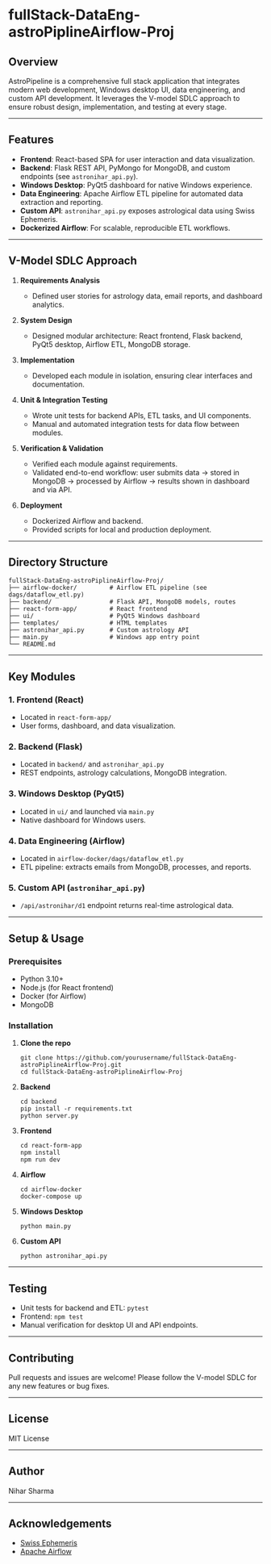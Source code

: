 # fullStack-DataEng-astroPiplineAirflow-Proj



## Overview

AstroPipeline is a comprehensive full stack application that integrates modern web development, Windows desktop UI, data engineering, and custom API development. It leverages the V-model SDLC approach to ensure robust design, implementation, and testing at every stage.

---

## Features

- **Frontend**: React-based SPA for user interaction and data visualization.
- **Backend**: Flask REST API, PyMongo for MongoDB, and custom endpoints (see `astronihar_api.py`).
- **Windows Desktop**: PyQt5 dashboard for native Windows experience.
- **Data Engineering**: Apache Airflow ETL pipeline for automated data extraction and reporting.
- **Custom API**: `astronihar_api.py` exposes astrological data using Swiss Ephemeris.
- **Dockerized Airflow**: For scalable, reproducible ETL workflows.

---

## V-Model SDLC Approach

1. **Requirements Analysis**  
   - Defined user stories for astrology data, email reports, and dashboard analytics.

2. **System Design**  
   - Designed modular architecture: React frontend, Flask backend, PyQt5 desktop, Airflow ETL, MongoDB storage.

3. **Implementation**  
   - Developed each module in isolation, ensuring clear interfaces and documentation.

4. **Unit & Integration Testing**  
   - Wrote unit tests for backend APIs, ETL tasks, and UI components.
   - Manual and automated integration tests for data flow between modules.

5. **Verification & Validation**  
   - Verified each module against requirements.
   - Validated end-to-end workflow: user submits data → stored in MongoDB → processed by Airflow → results shown in dashboard and via API.

6. **Deployment**  
   - Dockerized Airflow and backend.
   - Provided scripts for local and production deployment.

---

## Directory Structure

```
fullStack-DataEng-astroPiplineAirflow-Proj/
├── airflow-docker/         # Airflow ETL pipeline (see dags/dataflow_etl.py)
├── backend/                # Flask API, MongoDB models, routes
├── react-form-app/         # React frontend
├── ui/                     # PyQt5 Windows dashboard
├── templates/              # HTML templates
├── astronihar_api.py       # Custom astrology API
├── main.py                 # Windows app entry point
└── README.md
```

---

## Key Modules

### 1. Frontend (React)
- Located in `react-form-app/`
- User forms, dashboard, and data visualization.

### 2. Backend (Flask)
- Located in `backend/` and `astronihar_api.py`
- REST endpoints, astrology calculations, MongoDB integration.

### 3. Windows Desktop (PyQt5)
- Located in `ui/` and launched via `main.py`
- Native dashboard for Windows users.

### 4. Data Engineering (Airflow)
- Located in `airflow-docker/dags/dataflow_etl.py`
- ETL pipeline: extracts emails from MongoDB, processes, and reports.

### 5. Custom API (`astronihar_api.py`)
- `/api/astronihar/d1` endpoint returns real-time astrological data.

---

## Setup & Usage

### Prerequisites

- Python 3.10+
- Node.js (for React frontend)
- Docker (for Airflow)
- MongoDB

### Installation

1. **Clone the repo**
   ```
   git clone https://github.com/yourusername/fullStack-DataEng-astroPiplineAirflow-Proj.git
   cd fullStack-DataEng-astroPiplineAirflow-Proj
   ```

2. **Backend**
   ```
   cd backend
   pip install -r requirements.txt
   python server.py
   ```

3. **Frontend**
   ```
   cd react-form-app
   npm install
   npm run dev
   ```

4. **Airflow**
   ```
   cd airflow-docker
   docker-compose up
   ```

5. **Windows Desktop**
   ```
   python main.py
   ```

6. **Custom API**
   ```
   python astronihar_api.py
   ```

---

## Testing

- Unit tests for backend and ETL: `pytest`
- Frontend: `npm test`
- Manual verification for desktop UI and API endpoints.

---

## Contributing

Pull requests and issues are welcome! Please follow the V-model SDLC for any new features or bug fixes.

---

## License

MIT License

---

## Author

Nihar Sharma

---

## Acknowledgements

- [Swiss Ephemeris](https://www.astro.com/swisseph/)
- [Apache Airflow](https://airflow.apache.org/)
